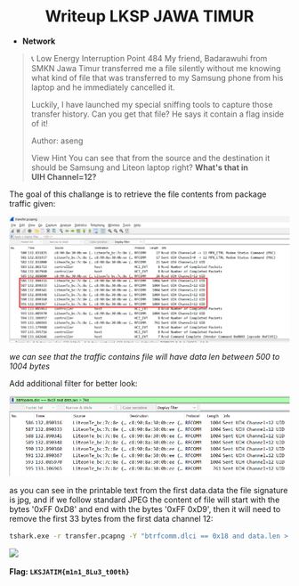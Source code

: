 <h1 align="center">Writeup LKSP JAWA TIMUR</h1>


- **Network**

> 📞 Low Energy Interruption
> Point 484
>My friend, Badarawuhi from SMKN Jawa Timur transferred me a file silently without me knowing what kind of file that was transferred to my Samsung phone from his laptop and he immediately cancelled it.
>
>Luckily, I have launched my special sniffing tools to capture those transfer history. Can you get that file? He says it contain a flag inside of it!
>
>Author: aseng
>
>View Hint
>You can see that from the source and the destination it should be Samsung and Liteon laptop right? **What's that in UIH Channel=12?**

The goal of this challange is to retrieve the file contents from package traffic given:

![](https://github.com/SaifulI57/writeup/blob/wumbo/LKSP-JAWA-TIMUR/files/1.png)

*we can see that the traffic contains file will have data len between 500 to 1004 bytes*

Add additional filter for better look:

![](https://github.com/SaifulI57/writeup/blob/wumbo/LKSP-JAWA-TIMUR/files/2.png)

as you can see in the printable text from the first data.data the file signature is jpg, and if we follow standard JPEG the content of file will start with the bytes '0xFF 0xD8' and end with the bytes '0xFF 0xD9', then it will need to remove the first 33 bytes from the first data channel 12:

```bash
tshark.exe -r transfer.pcapng -Y "btrfcomm.dlci == 0x18 and data.len > 741" -T fields -e data.data | tr -d "\n" | xxd -r -p | tail -c +33 > flag.jpg
```

![](https://github.com/SaifulI57/writeup/blob/wumbo/LKSP-JAWA-TIMUR/flag.png)

**Flag: `LKSJATIM{m1n1_8Lu3_t00th}`**

